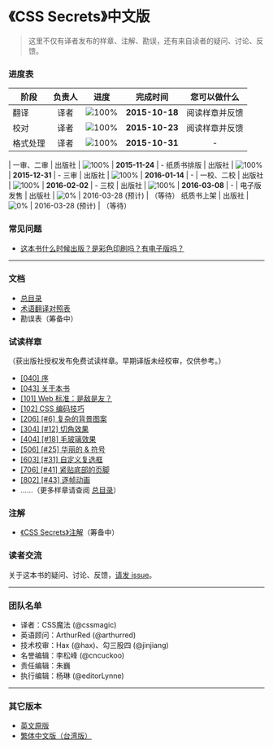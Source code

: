 # 《CSS Secrets》中文版

> 这里不仅有译者发布的样章、注解、勘误，还有来自读者的疑问、讨论、反馈。

### 进度表 <a name="progress">&nbsp;</a>

阶段 | 负责人 | 进度 | 完成时间 | 您可以做什么
---|:---:|---|:---:|:---:
翻译 | 译者 | ![100%](http://progressed.io/bar/100) | **2015-10-18** | 阅读样章并反馈
校对 | 译者 | ![100%](http://progressed.io/bar/100) | **2015-10-23** | 阅读样章并反馈
格式处理 | 译者 | ![100%](http://progressed.io/bar/100) | **2015-10-31** | -
|
一审、二审 | 出版社 | ![100%](http://progressed.io/bar/100) | **2015-11-24** | -
纸质书排版 | 出版社 | ![100%](http://progressed.io/bar/100) | **2015-12-31** | -
三审 | 出版社 | ![100%](http://progressed.io/bar/100) | **2016-01-14** | -
|
一校、二校 | 出版社 | ![100%](http://progressed.io/bar/100) | **2016-02-02** | -
三校 | 出版社 | ![100%](http://progressed.io/bar/100) | **2016-03-08** | -
|
电子版发售 | 出版社 | ![0%](http://progressed.io/bar/0) | 2016-03-28 (预计) | （等待）
纸质书上架 | 出版社 | ![0%](http://progressed.io/bar/0) | 2016-03-28 (预计) | （等待）

### 常见问题 <a name="faq">&nbsp;</a>

* [这本书什么时候出版？是彩色印刷吗？有电子版吗？](https://github.com/cssmagic/CSS-Secrets/issues/16)

***

### 文档

* [总目录](https://github.com/cssmagic/CSS-Secrets/issues/17)
* [术语翻译对照表](https://github.com/cssmagic/CSS-Secrets/issues/1)
* 勘误表（筹备中）

### 试读样章 <a name="preview">&nbsp;</a>

（获出版社授权发布免费试读样章。早期译版未经校审，仅供参考。）

* [[040] 序](https://github.com/cssmagic/CSS-Secrets/issues/5)
* [[043] 关于本书](https://github.com/cssmagic/CSS-Secrets/issues/15)
* [[101] Web 标准：是敌是友？](https://github.com/cssmagic/CSS-Secrets/issues/7)
* [[102] CSS 编码技巧](https://github.com/cssmagic/CSS-Secrets/issues/8)
* [[206] [#6] 复杂的背景图案](https://github.com/cssmagic/CSS-Secrets/issues/10)
* [[304] [#12] 切角效果](https://github.com/cssmagic/CSS-Secrets/issues/11)
* [[404] [#18] 毛玻璃效果](https://github.com/cssmagic/CSS-Secrets/issues/12)
* [[506] [#25] 华丽的 & 符号](https://github.com/cssmagic/CSS-Secrets/issues/13)
* [[603] [#31] 自定义复选框](https://github.com/cssmagic/CSS-Secrets/issues/14)
* [[706] [#41] 紧贴底部的页脚](https://github.com/cssmagic/CSS-Secrets/issues/18)
* [[802] [#43] 逐帧动画](https://github.com/cssmagic/CSS-Secrets/issues/22)
* ……（更多样章请查阅 [总目录](https://github.com/cssmagic/CSS-Secrets/issues/17)）

### 注解

* [《CSS Secrets》注解](https://github.com/cssmagic/CSS-Secrets/tree/master/notes)（筹备中）

### 读者交流

关于这本书的疑问、讨论、反馈，[请发 issue](https://github.com/cssmagic/CSS-Secrets/issues)。

***

### 团队名单 <a name="team">&nbsp;</a>

* 译者：CSS魔法 (@cssmagic)
* 英语顾问：ArthurRed (@arthurred)
* 技术校审：Hax (@hax)、勾三股四 (@jinjiang)
* 名誉编辑：李松峰 (@cncuckoo)
* 责任编辑：朱巍
* 执行编辑：杨琳 (@editorLynne)

***

### 其它版本

* [英文原版](https://books.google.com.hk/books?id=nokNCgAAQBAJ&printsec=frontcover)
* [繁体中文版（台湾版）](https://github.com/cssmagic/CSS-Secrets/issues/24)
